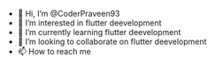 - 👋 Hi, I’m @CoderPraveen93
- 👀 I’m interested in flutter deevelopment
- 🌱 I’m currently learning flutter deevelopment 
- 💞️ I’m looking to collaborate on flutter deevelopment
- 📫 How to reach me 

<!---
CoderPraveen93/CoderPraveen93 is a ✨ special ✨ repository because its `README.md` (this file) appears on your GitHub profile.
You can click the Preview link to take a look at your changes.
--->
